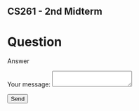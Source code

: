 ## CS261 - 2nd Midterm

# Question

Answer



<!-- modify this form HTML and place wherever you want your form -->

<form
  action="https://formspree.io/mrglwqrq"
  method="POST"
>

  <label>
    <input type="hidden" name="_replyto" value="dianmante@gmail.com">
    Your message:
    <textarea name="message"></textarea>
  </label>

  <!-- your other form fields go here -->

  <button type="submit">Send</button>
</form>
